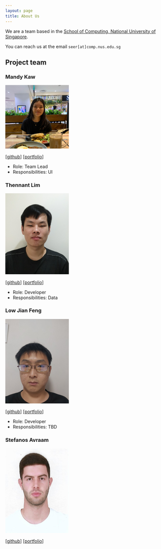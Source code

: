 ```yaml
---
layout: page
title: About Us
---
```


We are a team based in the [School of Computing, National University of Singapore](http://www.comp.nus.edu.sg).

You can reach us at the email `seer[at]comp.nus.edu.sg`

## Project team

### Mandy Kaw

<img src="images/mandykqh.png" width="200px">

[[github](http://github.com/mandykqh)]
[[portfolio](team/mandykqh.md)]

* Role: Team Lead
* Responsibilities: UI

### Thennant Lim

<img src="images/thennant.png" width="200px">

[[github](http://github.com/thennant)] [[portfolio](team/thennant.md)]

* Role: Developer
* Responsibilities: Data

### Low Jian Feng

<img src="images/peanutbutters93.png" width="200px">

[[github](http://github.com/peanutbutters93)]
[[portfolio](team/peanutbutters93.md)]

* Role: Developer
* Responsibilities: TBD

### Stefanos Avraam

<img src="images/stefanosav.png" width="200px">

[[github](https://github.com/StefanosAv)]
[[portfolio](team/johndoe.md)]



